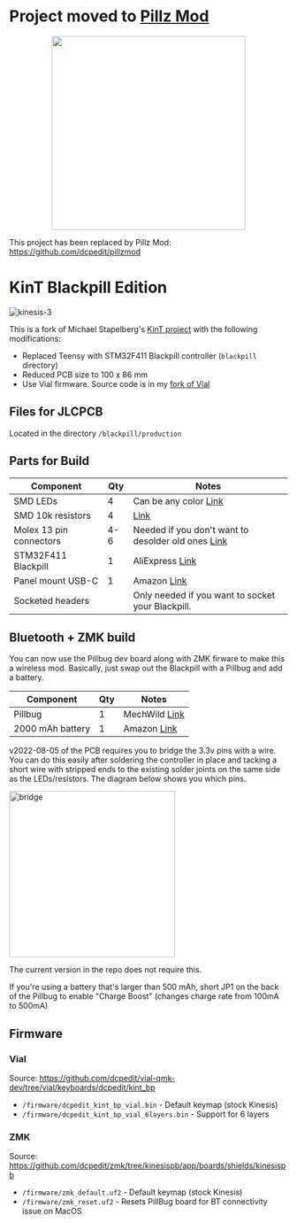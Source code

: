 # Project moved to [Pillz Mod](https://github.com/dcpedit/pillzmod)
<p align="center">
  <img src="https://i.imgur.com/4i2z9Xu.png" width="350">
</p>

This project has been replaced by Pillz Mod: https://github.com/dcpedit/pillzmod

# KinT Blackpill Edition

![kinesis-3](https://user-images.githubusercontent.com/800930/186173690-8d34ccd0-7eec-4b3d-93a0-488730113e12.jpg)

This is a fork of Michael Stapelberg's [KinT project](https://github.com/kinx-project/kint) with the following modifications:

* Replaced Teensy with STM32F411 Blackpill controller (`blackpill` directory)
* Reduced PCB size to 100 x 86 mm
* Use Vial firmware.  Source code is in my [fork of Vial](https://github.com/dcpedit/vial-qmk-dev/tree/vial/keyboards/dcpedit/kint_bp)

## Files for JLCPCB
Located in the directory `/blackpill/production`

## Parts for Build
| Component              | Qty | Notes |
| ---------              | --- | ----- |
| SMD LEDs               | 4   | Can be any color [Link](https://octopart.com/apt3216qbc%2Fd-kingbright-5355642?r=sp)
| SMD 10k resistors      | 4   | [Link](https://octopart.com/crcw120610k0fkeac-vishay-20811529)
| Molex 13 pin connectors| 4-6 | Needed if you don't want to desolder old ones [Link](https://octopart.com/39-53-2135-molex-7670149?r=sp)
| STM32F411 Blackpill    | 1   | AliExpress [Link](https://www.aliexpress.us/item/3256801269871873.html)
| Panel mount USB-C      | 1   | Amazon [Link](https://a.co/d/cRoqHqx)
| Socketed headers       |     | Only needed if you want to socket your Blackpill.

## Bluetooth + ZMK build
You can now use the Pillbug dev board along with ZMK firware to make this a wireless mod.  Basically, just swap out the Blackpill with a Pillbug and add a battery.

| Component              | Qty | Notes |
| ---------              | --- | ----- |
| Pillbug                | 1   | MechWild [Link](https://mechwild.com/product/pillbug/)
| 2000 mAh battery       | 1   | Amazon [Link](https://a.co/d/hlTVT1p)

v2022-08-05 of the PCB requires you to bridge the 3.3v pins with a wire.  You can do this easily after soldering the controller in place and tacking a short wire with stripped ends to the existing solder joints on the same side as the LEDs/resistors.  The diagram below shows you which pins.

<img width="300" alt="bridge" src="https://github.com/dcpedit/kint/assets/800930/aac79663-8b7e-4620-b262-9997442df8e8">

The current version in the repo does not require this.

If you're using a battery that's larger than 500 mAh, short JP1 on the back of the Pillbug to enable "Charge Boost" (changes charge rate from 100mA to 500mA)

## Firmware
### Vial
Source: https://github.com/dcpedit/vial-qmk-dev/tree/vial/keyboards/dcpedit/kint_bp
* `/firmware/dcpedit_kint_bp_vial.bin` - Default keymap (stock Kinesis)
* `/firmware/dcpedit_kint_bp_vial_6layers.bin` - Support for 6 layers

### ZMK
Source: https://github.com/dcpedit/zmk/tree/kinesispb/app/boards/shields/kinesispb
* `/firmware/zmk_default.uf2` - Default keymap (stock Kinesis)
* `/firmware/zmk_reset.uf2` - Resets PillBug board for BT connectivity issue on MacOS
